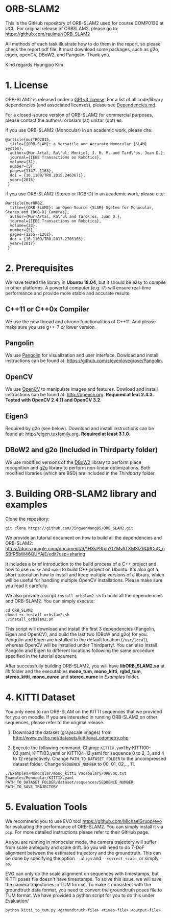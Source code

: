 # ORB-SLAM2

This is the GitHub repository of ORB-SLAM2 used for course COMP0130 at UCL. For original release of ORBSLAM2, please go to:
https://github.com/raulmur/ORB_SLAM2

All methods of each task illustrate how to do them in the report, so please check the report.pdf file.
It must download some packages, such as g2o, eigen, openCV, DBoW2, and Pangolin.
Thank you.

Kind regards
Hyungjoo Kim

# 1. License

ORB-SLAM2 is released under a [GPLv3 license](https://github.com/raulmur/ORB_SLAM2/blob/master/License-gpl.txt). For a list of all code/library dependencies (and associated licenses), please see [Dependencies.md](https://github.com/raulmur/ORB_SLAM2/blob/master/Dependencies.md).

For a closed-source version of ORB-SLAM2 for commercial purposes, please contact the authors: orbslam (at) unizar (dot) es.

If you use ORB-SLAM2 (Monocular) in an academic work, please cite:

    @article{murTRO2015,
      title={{ORB-SLAM}: a Versatile and Accurate Monocular {SLAM} System},
      author={Mur-Artal, Ra\'ul, Montiel, J. M. M. and Tard\'os, Juan D.},
      journal={IEEE Transactions on Robotics},
      volume={31},
      number={5},
      pages={1147--1163},
      doi = {10.1109/TRO.2015.2463671},
      year={2015}
     }

if you use ORB-SLAM2 (Stereo or RGB-D) in an academic work, please cite:

    @article{murORB2,
      title={{ORB-SLAM2}: an Open-Source {SLAM} System for Monocular, Stereo and {RGB-D} Cameras},
      author={Mur-Artal, Ra\'ul and Tard\'os, Juan D.},
      journal={IEEE Transactions on Robotics},
      volume={33},
      number={5},
      pages={1255--1262},
      doi = {10.1109/TRO.2017.2705103},
      year={2017}
     }

# 2. Prerequisites
We have tested the library in **Ubuntu 18.04**, but it should be easy to compile in other platforms. A powerful computer (e.g. i7) will ensure real-time performance and provide more stable and accurate results.

## C++11 or C++0x Compiler
We use the new thread and chrono functionalities of C++11. And please make sure you use g++-7 or lower version.

## Pangolin
We use [Pangolin](https://github.com/stevenlovegrove/Pangolin) for visualization and user interface. Dowload and install instructions can be found at: https://github.com/stevenlovegrove/Pangolin.

## OpenCV
We use [OpenCV](http://opencv.org) to manipulate images and features. Dowload and install instructions can be found at: http://opencv.org. **Required at leat 2.4.3. Tested with OpenCV 2.4.11 and OpenCV 3.2**.

## Eigen3
Required by g2o (see below). Download and install instructions can be found at: http://eigen.tuxfamily.org. **Required at least 3.1.0**.

## DBoW2 and g2o (Included in Thirdparty folder)
We use modified versions of the [DBoW2](https://github.com/dorian3d/DBoW2) library to perform place recognition and [g2o](https://github.com/RainerKuemmerle/g2o) library to perform non-linear optimizations. Both modified libraries (which are BSD) are included in the *Thirdparty* folder.

# 3. Building ORB-SLAM2 library and examples

Clone the repository:
```
git clone https://github.com/JingwenWang95/ORB_SLAM2.git
```

We provide an tutorial document on how to build all the dependencies and ORB-SLAM2: https://docs.google.com/document/d/1HXsPRtphYfZMvATXM8IZRQ9CnC_nSBfR5bW46QUYAjE/edit?usp=sharing 

It includes a brief introduction to the build process of a C++ project and how to use `cmake` and `make` to build C++ project on Ubuntu.
It's also got a short tutorial on how to install and keep multiple versions of a library, which will be useful for handling multiple OpenCV installations. Please make sure you read it carefully.

We also provide a script `install_orbslam2.sh` to build all the dependencies and ORB-SLAM2. You can simply execute:
```
cd ORB_SLAM2
chmod +x install_orbslam2.sh 
./install_orbslam2.sh
```
This script will download and install the first 3 dependencies (Pangolin, Eigen and OpenCV), and build the last two (DBoW and g2o) for you. Pangolin and Eigen are installed to the default location (`/usr/local`), whereas OpenCV will be installed under Thirdparty/. You can also install Pangolin and Eigen to different locations following the same procedure specified in the tutorial document. 

After successfully building ORB-SLAM2, you will have **libORB_SLAM2.so**  at *lib* folder and the executables **mono_tum**, **mono_kitti**, **rgbd_tum**, **stereo_kitti**, **mono_euroc** and **stereo_euroc** in *Examples* folder.

# 4. KITTI Dataset  
You only need to run ORB-SLAM on the KITTI sequences that we provided for you on moodle. If you are interested in running ORB-SLAM2 on other sequences, please refer to the original release.

1. Download the dataset (grayscale images) from http://www.cvlibs.net/datasets/kitti/eval_odometry.php 

2. Execute the following command. Change `KITTIX.yaml`by KITTI00-02.yaml, KITTI03.yaml or KITTI04-12.yaml for sequence 0 to 2, 3, and 4 to 12 respectively. Change `PATH_TO_DATASET_FOLDER` to the uncompressed dataset folder. Change `SEQUENCE_NUMBER` to 00, 01, 02,.., 11. 
```
./Examples/Monocular/mono_kitti Vocabulary/ORBvoc.txt Examples/Monocular/KITTIX.yaml PATH_TO_DATASET_FOLDER/dataset/sequences/SEQUENCE_NUMBER PATH_TO_SAVE_TRAJECTORY
```

# 5. Evaluation Tools
We recommend you to use EVO tool https://github.com/MichaelGrupp/evo for evaluating the performance of ORB-SLAM2. You can simply install it via `pip`. For more detailed instructions please refer to their GitHub page.

As you are running in monocular mode, the camera trajectory will suffer from scale ambiguity and scale drift. So you will need to do 7-DoF alignment between the estimated trajectory and the groundtruth. This can be done by specifying the option `--align` and `--correct_scale`, or simply `-as`. 

EVO can only do the scale alignment on sequences with timestamps, but KITTI poses file doesn't have timestamps. To solve this issue, we will save the camera trajectories in TUM format. To make it consistent with the groundtruth data format, you need to convert the groundtruth poses file to TUM format. We have provided a python script for you to do this under Evaluation/

```
python kitti_to_tum.py <groundtruth-file> <times-file> <output-file>
```
